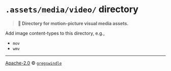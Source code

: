 # `.assets/media/video/` directory
> **:open_file_folder: Directory for motion-picture visual media assets.**

Add image content-types to this directory, e.g.,

* `mov`
* `wmv`

---

[Apache-2.0][license-url] © [`gregswindle`][gregswindle-url]

[license-url]: https://github.com/gregswindle/LICENSE.md
[gregswindle-url]: https://github.com/gregswindle
